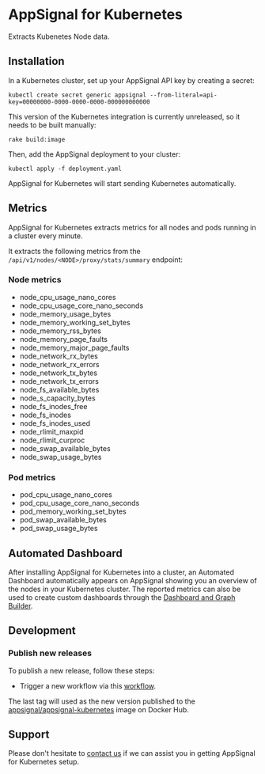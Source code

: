 # AppSignal for Kubernetes

Extracts Kubenetes Node data.

## Installation

In a Kubernetes cluster, set up your AppSignal API key by creating a secret:

    kubectl create secret generic appsignal --from-literal=api-key=00000000-0000-0000-0000-000000000000

This version of the Kubernetes integration is currently unreleased, so it needs to be built manually:

    rake build:image

Then, add the AppSignal deployment to your cluster:

    kubectl apply -f deployment.yaml

AppSignal for Kubernetes will start sending Kubernetes automatically.

## Metrics

AppSignal for Kubernetes extracts metrics for all nodes and pods running in a cluster every minute.

It extracts the following metrics from the `/api/v1/nodes/<NODE>/proxy/stats/summary` endpoint:

### Node metrics

- node_cpu_usage_nano_cores
- node_cpu_usage_core_nano_seconds
- node_memory_usage_bytes
- node_memory_working_set_bytes
- node_memory_rss_bytes
- node_memory_page_faults
- node_memory_major_page_faults
- node_network_rx_bytes
- node_network_rx_errors
- node_network_tx_bytes
- node_network_tx_errors
- node_fs_available_bytes
- node_s_capacity_bytes
- node_fs_inodes_free
- node_fs_inodes
- node_fs_inodes_used
- node_rlimit_maxpid
- node_rlimit_curproc
- node_swap_available_bytes
- node_swap_usage_bytes

### Pod metrics

- pod_cpu_usage_nano_cores
- pod_cpu_usage_core_nano_seconds
- pod_memory_working_set_bytes
- pod_swap_available_bytes
- pod_swap_usage_bytes

## Automated Dashboard

After installing AppSignal for Kubernetes into a cluster, an Automated Dashboard automatically appears on AppSignal showing you an overview of the nodes in your Kubernetes cluster.
The reported metrics can also be used to create custom dashboards through the [Dashboard and Graph Builder](https://appsignal.com/redirect-to/app?to=dashboard&overlay=dashboardForm).

## Development

### Publish new releases

To publish a new release, follow these steps:

- Trigger a new workflow via this [workflow](https://github.com/appsignal/appsignal-kubernetes/actions/workflows/publish_release.yaml).

The last tag will used as the new version published to the [appsignal/appsignal-kubernetes](https://hub.docker.com/repository/docker/appsignal/appsignal-kubernetes/tags) image on Docker Hub.

## Support

Please don't hesitate to [contact us](mailto:support@appsignal.com) if we can assist you in getting AppSignal for Kubernetes setup.
